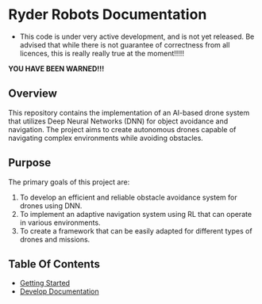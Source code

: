 # Ryder Robots Documentation

* This code is under very active development,  and is not yet released.  Be advised that while there is not guarantee of correctness from all licences,  this is really really true at the moment!!!!!

__YOU HAVE BEEN WARNED!!!__

## Overview

This repository contains the implementation of an AI-based drone system that utilizes Deep Neural 
Networks (DNN) for object avoidance and  navigation. The project aims to create autonomous drones 
capable of navigating complex environments while avoiding obstacles.

## Purpose

The primary goals of this project are:

1. To develop an efficient and reliable obstacle avoidance system for drones using DNN.
2. To implement an adaptive navigation system using RL that can operate in various environments.
3. To create a framework that can be easily adapted for different types of drones and missions.


## Table Of Contents

- [Getting Started](docs/getting_started.md)
- [Develop Documentation](docs/developer.md)
